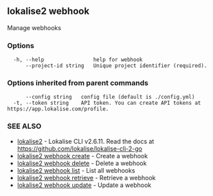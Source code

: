 ## lokalise2 webhook

Manage webhooks

### Options

```
  -h, --help                help for webhook
      --project-id string   Unique project identifier (required).
```

### Options inherited from parent commands

```
      --config string   config file (default is ./config.yml)
  -t, --token string    API token. You can create API tokens at https://app.lokalise.com/profile.
```

### SEE ALSO

* [lokalise2](lokalise2.md)	 - Lokalise CLI v2.6.11. Read the docs at https://github.com/lokalise/lokalise-cli-2-go
* [lokalise2 webhook create](lokalise2_webhook_create.md)	 - Create a webhook
* [lokalise2 webhook delete](lokalise2_webhook_delete.md)	 - Delete a webhook
* [lokalise2 webhook list](lokalise2_webhook_list.md)	 - List all webhooks
* [lokalise2 webhook retrieve](lokalise2_webhook_retrieve.md)	 - Retrieve a webhook
* [lokalise2 webhook update](lokalise2_webhook_update.md)	 - Update a webhook


